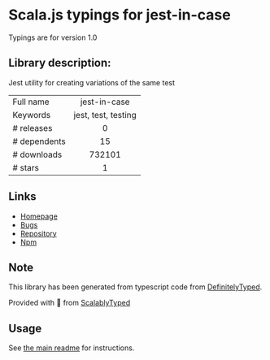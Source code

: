 
# Scala.js typings for jest-in-case

Typings are for version 1.0

## Library description:
Jest utility for creating variations of the same test

|                    |                 |
| ------------------ | :-------------: |
| Full name          | jest-in-case |
| Keywords           | jest, test, testing |
| # releases         | 0 |
| # dependents       | 15 |
| # downloads        | 732101 |
| # stars            | 1 |

## Links
- [Homepage](https://github.com/thinkmill/jest-in-case#readme)
- [Bugs](https://github.com/thinkmill/jest-in-case/issues)
- [Repository](https://github.com/thinkmill/jest-in-case)
- [Npm](https://www.npmjs.com/package/jest-in-case)
    


## Note
This library has been generated from typescript code from [DefinitelyTyped](https://definitelytyped.org).

Provided with :purple_heart: from [ScalablyTyped](https://github.com/oyvindberg/ScalablyTyped)

## Usage
See [the main readme](../../readme.md) for instructions.



